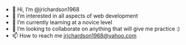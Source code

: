 - 👋 Hi, I’m @jrichardson1968
- 👀 I’m interested in all aspects of web development
- 🌱 I’m currently learning at a novice level
- 💞️ I’m looking to collaborate on anything that will give me practice :)
- 📫 How to reach me jrichardson1968@yahoo.com

<!---
jrichardson1968/jrichardson1968 is a ✨ special ✨ repository because its `README.md` (this file) appears on your GitHub profile.
You can click the Preview link to take a look at your changes.
--->
